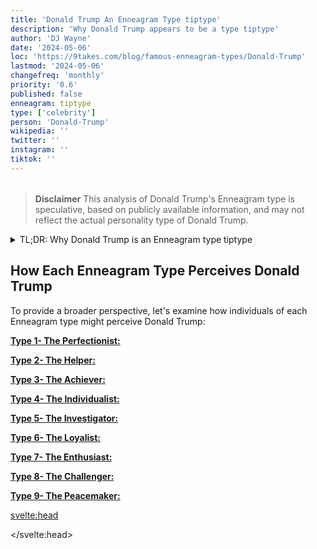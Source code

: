 ```yaml
---
title: 'Donald Trump An Enneagram Type tiptype'
description: 'Why Donald Trump appears to be a type tiptype'
author: 'DJ Wayne'
date: '2024-05-06'
loc: 'https://9takes.com/blog/famous-enneagram-types/Donald-Trump'
lastmod: '2024-05-06'
changefreq: 'monthly'
priority: '0.6'
published: false
enneagram: tiptype
type: ['celebrity']
person: 'Donald-Trump'
wikipedia: ''
twitter: ''
instagram: ''
tiktok: ''
---
```


<!--
    childhood and upbringing
    first big success
    style habits and quirks that relate to their personality type
    stressful moments in their life and how they handled them
    comfort- moments in their life where they are doing well and killing it


    Prior to his presidency, Donald Trump was a successful businessman who built a real estate empire and created thousands of jobs through his various enterprises.
During his presidency, Trump signed the First Step Act into law in 2018, which aimed to reform the criminal justice system by reducing mandatory minimum sentences and improving conditions in federal prisons.
Trump played a role in brokering diplomatic agreements between Israel and several Arab nations (UAE, Bahrain, Sudan, and Morocco) in 2020, known as the Abraham Accords, which were seen as a significant step towards peace in the Middle East.
He signed the Right to Try Act in 2018, allowing terminally ill patients to access experimental treatments that have not yet been fully approved by the FDA.
Trump donated his presidential salary to various government agencies throughout his term, including the National Park Service, the Department of Education, and the Department of Veterans Affairs.

Here are 5 things you might not know about Donald Trump:

He attended Fordham University for two years before transferring to the University of Pennsylvania's Wharton School, where he graduated with a bachelor's degree in economics.
Trump has been a television personality, hosting the reality show "The Apprentice" from 2004 to 2015.
He is a germaphobe and prefers to eat fast food because he believes it's cleaner due to the standardized preparation processes.
Trump is a teetotaler; he does not drink alcohol, a decision influenced by the death of his older brother Fred Jr., who struggled with alcoholism.
He has authored several books, including "The Art of the Deal" (1987), which was a New York Times Best Seller.
-->
<!-- // keywords:  -->

<script>
	// import  PopCard  from "$lib/components/atoms/PopCard.svelte";
</script>

<div
	style="display: flex;
    justify-content: center;
    margin: 1rem 0;
	"
>
	<!-- <PopCard
		image={`/types/tiptypes/${'Donald-Trump'}.webp`}
		enneagramType={tiptype}
		showIcon={false}
		displayText="Donald Trump"
		subtext=""
	/> -->
</div>

> **Disclaimer** This analysis of Donald Trump's Enneagram type is speculative, based on publicly available information, and may not reflect the actual personality type of Donald Trump.

<p class="firstLetter"></p>

<details>
<summary class="accordion">TL;DR: Why Donald Trump is an Enneagram type tiptype </summary>
<div class="panel">
<ul>
<li>
</li>
<li>
</li>
<li>
</li>
<li>
</li>
</ul>
  </div>
</details>

## How Each Enneagram Type Perceives Donald Trump

To provide a broader perspective, let's examine how individuals of each Enneagram type might perceive Donald Trump:

<article>
	<a href="/blog/enneagram/enneagram-type-1"><b>Type 1- The Perfectionist:</b></a>
  <p></p>
</article>
<article>
	<a href="/blog/enneagram/enneagram-type-2"><b>Type 2- The Helper:</b></a>
  <p></p>
</article>
<article>
	<a href="/blog/enneagram/enneagram-type-3"><b>Type 3- The Achiever:</b></a>
  <p></p>
</article>
<article>
	<a href="/blog/enneagram/enneagram-type-4"><b>Type 4- The Individualist:</b></a>
  <p></p>
</article>
<article>
	<a href="/blog/enneagram/enneagram-type-5"><b>Type 5- The Investigator:</b></a>
  <p></p>
</article>
<article>
	<a href="/blog/enneagram/enneagram-type-6"><b>Type 6- The Loyalist:</b></a>
  <p></p>
</article>
<article>
	<a href="/blog/enneagram/enneagram-type-7"><b>Type 7- The Enthusiast:</b></a>
  <p></p>
</article>
<article>
	<a href="/blog/enneagram/enneagram-type-8"><b>Type 8- The Challenger:</b></a>
  <p></p>
</article>
<article>
	<a href="/blog/enneagram/enneagram-type-9"><b>Type 9- The Peacemaker:</b></a>
  <p></p>
</article>

<svelte:head>

<script type="application/ld+json">

</script>

</svelte:head>

<style lang="scss"></style>
